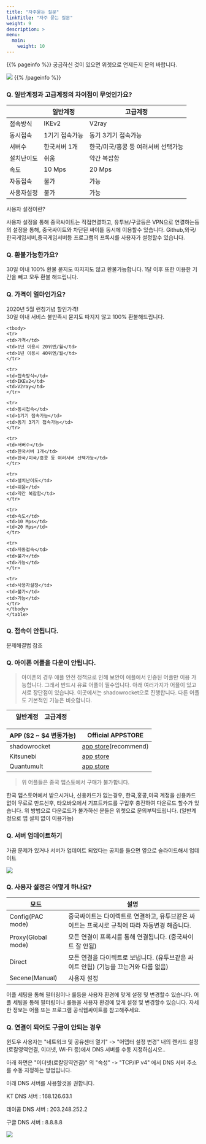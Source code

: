 ```yaml
---
title: "자주묻는 질문"
linkTitle: "자주 묻는 질문"
weight: 9
description: >
menu:
  main:
    weight: 10
---
```

 
{{% pageinfo %}}
궁금하신 것이 있으면 위쳇으로 언제든지 문의 바랍니다.

![](/img/wechatqr2.jpeg)
{{% /pageinfo %}}

### Q. 일반계정과 고급계정의 차이점이 무엇인가요?

|       | 일반계정         | 고급계정 |
|-----------|-----------------|-----------|
| 접속방식 | IKEv2 |V2ray|
| 동시접속 | 1기기 접속가능 |동기 3기기 접속가능|
| 서버수  | 한국서버 1개 | 한국/미국/홍콩 등 여러서버 선택가능|
| 설치난이도  | 쉬움 | 약간 복잡함|
| 속도  | 10 Mps | 20 Mps|
| 자동접속  | 불가 |가능|
| 사용자설정  | 불가 |가능 |

사용자 설정이란?

사용자 설정을 통해 중국싸이트는 직접연결하고, 유투브/구글등은 VPN으로 연결하는등의 설정을 통해, 중국싸이트와 차단된 싸이틑 동시에 이용할수 있습니다.
Github,외국/한국게임서버,중국게임서버등 프로그램의 프록시를 사용자가 설정할수 있습니다.

### Q. 환불가능한가요?
 30일 이내 100% 환불 묻지도 따지지도 않고 환불가능합니다.
 1달 이후 또한 이용한 기간을 빼고 모두 환불 해드립니다.

### Q. 가격이 얼마인가요?

<div class="table container" style="max-width: max-content;">
	<p class="lead mt-5">2020년 5월 런칭기념 할인가격!<br>
		30일 이내 서비스 불만족시 묻지도 따지지 않고 100% 환불해드립니다.
	</p>
<table style="max-width: max-content;">
	<thead>
	<tr>
	<th></th>
	<th>일반계정</th>
	<th>고급계정</th>
	</tr>
	</thead>
	
	<tbody>
	<tr>
	<td>가격</td>
	<td>1년 이용시 20위엔/월</td>
	<td>1년 이용시 40위엔/월</td>
	</tr>
	
	<tr>
	<td>접속방식</td>
	<td>IKEv2</td>
	<td>V2ray</td>
	</tr>
	
	<tr>
	<td>동시접속</td>
	<td>1기기 접속가능</td>
	<td>동기 3기기 접속가능</td>
	</tr>
	
	<tr>
	<td>서버수</td>
	<td>한국서버 1개</td>
	<td>한국/미국/홍콩 등 여러서버 선택가능</td>
	</tr>
	
	<tr>
	<td>설치난이도</td>
	<td>쉬움</td>
	<td>약간 복잡함</td>
	</tr>
	
	<tr>
	<td>속도</td>
	<td>10 Mps</td>
	<td>20 Mps</td>
	</tr>
	
	<tr>
	<td>자동접속</td>
	<td>불가</td>
	<td>가능</td>
	</tr>
	
	<tr>
	<td>사용자설정</td>
	<td>불가</td>
	<td>가능</td>
	</tr>
	</tbody>
	</table>
</div>

### Q. 접속이 안됩니다.
 문제해결법 참조

### Q. 아이폰 어플을 다운이 안됩니다.

>아이폰의 경우 애플 안전 정책으로 인해 보안이 애플에서 인증된 어플만 이용 가능합니다. 그래서 반드시 유료 어플이 필수입니다. 아래 여러가지가 어플이 있고 서로 장단점이 있습니다. 이곳에서는 shadowrocket으로 진행합니다. 다른 어플도 기본적인 기능은 비슷합니다.

| APP ($2 ~ $4 변동가능)                  | Official APPSTORE   |
|----------------------|------------------------------------|
| shadowrocket   | [app store](https://apps.apple.com/us/app/shadowrocket/id932747118)(recommend)   |
| Kitsunebi       | [app store](https://apps.apple.com/us/app/kitsunebi-proxy-utility/id1446584073)  |
| Quantumult    | [app store](https://apps.apple.com/us/app/quantumult/id1252015438)  |

> 위 어플들은 중국 앱스토에서 구매가 불가합니다.

한국 앱스토어에서 받으시거나,  신용카드가 없는경우, 한국,홍콩,미국 계정을 신용카드 없이 무료로 만드신후, 타오바오에서 기프트카드를 구입후 충전하여 다운로드 할수가 있습니다.
위 방법으로 다운로드가 불가하신 분들은 위쳇으로 문의부탁드립니다. (일반계정으로 앱 설치 없이 이용가능)

### Q. 서버 업데이트하기

가끔 문제가 있거나 서버가 업데이트 되었다는 공지를 들으면 옆으로 슬라이드해서 업데이트 

![](/img/update.jpg)


### Q. 사용자 설정은 어떻게 하나요?



| 모드      | 설명         |
|-----------|-----------------|
| Config(PAC mode)  | 중국싸이트는 다이렉트로 연결하고, 유투브같은 싸이트는 프록시로 규칙에 따라 자동변경 해줍니다. |
| Proxy(Global mode)  | 모든 연결이 프록시를 통해 연결됩니다. (중국싸이트 잘 안됨)|
| Direct  | 모든 연결을 다이렉트로 보냅니다. (유투브같은 싸이트 안됩) (기능을 끄는거와 다름 없음) |
| Secene(Manual)  | 사용자 설정 |
> 
어플 세팅을 통해 필터링이나 룰등을 사용자 환경에 맞게 설정 및 변경할수 있습니다.
어플 세팅을 통해 필터링이나 룰등을 사용자 환경에 맞게 설정 및 변경할수 있습니다.
자세한 정보는 어플 또는 프로그램 공식웹싸이트를 참고해주세요.


### Q. 연결이 되어도 구글이 안되는 경우

윈도우 사용자는 "네트워크 및 공유센터 열기" -> "어뎁터 설정 변경" 내의 랜카드 설정(로칼영역연결, 이더넷, Wi-Fi 등)에서 DNS 서버를 수동 지정하십시오..

아래 화면은 "이더넷(로칼영역연결)" 의 "속성" -> "TCP/IP v4" 에서 DNS 서버 주소를 수동 지정하는 방법입니다.

아래 DNS 서버를 사용할것을 권합니다.

KT DNS 서버	: 168.126.63.1

데이콤 DNS 서버	: 203.248.252.2

구글 DNS 서버 : 8.8.8.8

![](/img/dns.jpg)